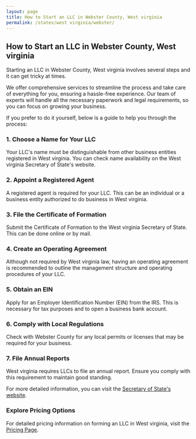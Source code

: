 ```yaml
---
layout: page
title: How to Start an LLC in Webster County, West virginia
permalink: /states/west virginia/webster/
---
```


<h2>How to Start an LLC in Webster County, West virginia</h2>

<p>Starting an LLC in Webster County, West virginia involves several steps and it can get tricky at times.</p>

<p>We offer comprehensive services to streamline the process and take care of everything for you, ensuring a hassle-free experience. Our team of experts will handle all the necessary paperwork and legal requirements, so you can focus on growing your business.</p>

<p>If you prefer to do it yourself, below is a guide to help you through the process:</p>

<h3>1. Choose a Name for Your LLC</h3>
<p>Your LLC's name must be distinguishable from other business entities registered in West virginia. You can check name availability on the West virginia Secretary of State's website.</p>

<h3>2. Appoint a Registered Agent</h3>
<p>A registered agent is required for your LLC. This can be an individual or a business entity authorized to do business in West virginia.</p>

<h3>3. File the Certificate of Formation</h3>
<p>Submit the Certificate of Formation to the West virginia Secretary of State. This can be done online or by mail.</p>

<h3>4. Create an Operating Agreement</h3>
<p>Although not required by West virginia law, having an operating agreement is recommended to outline the management structure and operating procedures of your LLC.</p>

<h3>5. Obtain an EIN</h3>
<p>Apply for an Employer Identification Number (EIN) from the IRS. This is necessary for tax purposes and to open a business bank account.</p>

<h3>6. Comply with Local Regulations</h3>
<p>Check with Webster County for any local permits or licenses that may be required for your business.</p>

<h3>7. File Annual Reports</h3>
<p>West virginia requires LLCs to file an annual report. Ensure you comply with this requirement to maintain good standing.</p>

<p>For more detailed information, you can visit the <a href="https://www.sos.west virginia.gov/">Secretary of State's website</a>.</p>

<h3>Explore Pricing Options</h3>
<p>For detailed pricing information on forming an LLC in West virginia, visit the <a href="{ '/new-pricing/' | relative_url }">Pricing Page</a>.</p>
